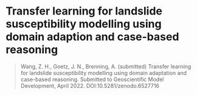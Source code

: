 # Transfer learning for landslide susceptibility modelling using domain adaption and case-based reasoning

> Wang, Z. H., Goetz, J. N., Brenning, A. (submitted) Transfer learning for landslide 
> susceptibility modelling using domain adaptation and case-based reasoning. Submitted to
> Geoscientific Model Development, April 2022.
> DOI:10.5281/zenodo.6527716
